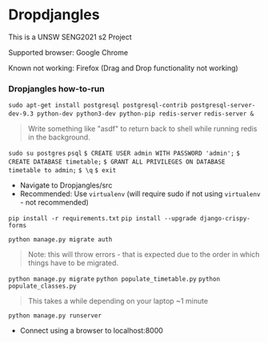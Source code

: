 # Dropdjangles
This is a UNSW SENG2021 s2 Project

Supported browser: Google Chrome

Known not working: Firefox (Drag and Drop functionality not working)

### Dropjangles how-to-run

`sudo apt-get install postgresql postgresql-contrib postgresql-server-dev-9.3 python-dev python3-dev python-pip redis-server`
`redis-server &`
> Write something like "asdf" to return back to shell while running redis in the background.

`sudo su postgres`
`psql`
`$ CREATE USER admin WITH PASSWORD 'admin';`
`$ CREATE DATABASE timetable;`
`$ GRANT ALL PRIVILEGES ON DATABASE timetable to admin;`
`$ \q`
`$ exit`

* Navigate to Dropjangles/src 
* Recommended: Use `virtualenv` (will require sudo if not using `virtualenv` - not recommended)

`pip install -r requirements.txt`
`pip install --upgrade django-crispy-forms`

`python manage.py migrate auth`
> Note: this will throw errors - that is expected due to the order in which things have to be migrated.

`python manage.py migrate`
`python populate_timetable.py`
`python populate_classes.py`

> This takes a while depending on your laptop ~1 minute

`python manage.py runserver`

* Connect using a browser to localhost:8000
